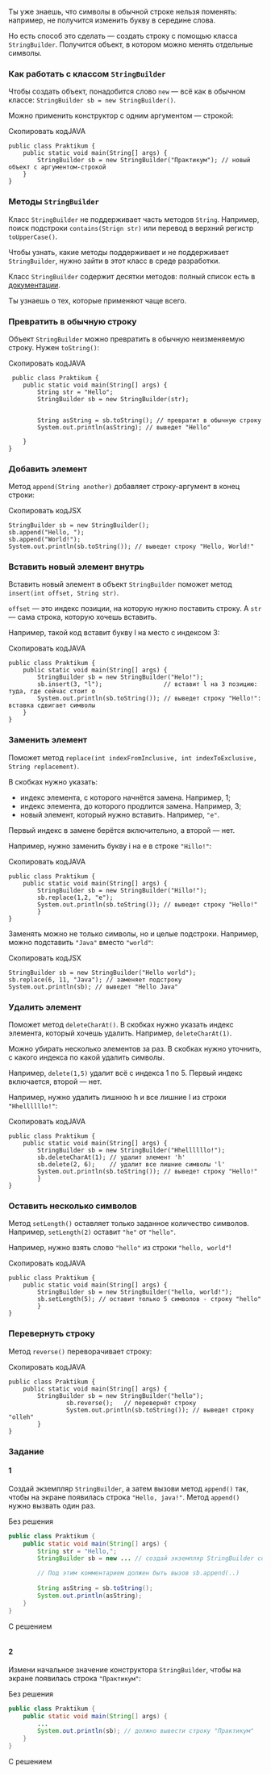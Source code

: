 Ты уже знаешь, что символы в обычной строке нельзя поменять: например, не получится изменить букву в середине слова.

Но есть способ это сделать — создать строку с помощью класса `StringBuilder`. Получится объект, в котором можно менять отдельные символы.

### Как работать с классом `StringBuilder`

Чтобы создать объект, понадобится слово `new` — всё как в обычном классе: `StringBuilder sb = new StringBuilder()`.

Можно применить конструктор с одним аргументом — строкой:

Скопировать кодJAVA

```
public class Praktikum {
    public static void main(String[] args) {
        StringBuilder sb = new StringBuilder("Практикум"); // новый объект с аргументом-строкой
    }
} 
```

### Методы `StringBuilder`

Класс `StringBuilder` не поддерживает часть методов `String`. Например, поиск подстроки `contains(Strign str)` или перевод в верхний регистр `toUpperCase()`.

Чтобы узнать, какие методы поддерживает и не поддерживает `StringBuilder`, нужно зайти в этот класс в среде разработки.

Класс `StringBuilder` содержит десятки методов: полный список есть в [документации](https://docs.oracle.com/javase/8/docs/api/java/lang/StringBuilder.html).

Ты узнаешь о тех, которые применяют чаще всего.

### Превратить в обычную строку

Объект `StringBuilder` можно превратить в обычную неизменяемую строку. Нужен `toString()`:

Скопировать кодJAVA

```
 public class Praktikum {
    public static void main(String[] args) {
        String str = "Hello";
        StringBuilder sb = new StringBuilder(str);
       
        
        String asString = sb.toString(); // превратит в обычную строку
        System.out.println(asString); // выведет "Hello"

    }
} 
```

### Добавить элемент

Метод `append(String another)` добавляет строку-аргумент в конец строки:

Скопировать кодJSX

```
StringBuilder sb = new StringBuilder();
sb.append("Hello, ");
sb.append("World!");
System.out.println(sb.toString()); // выведет строку "Hello, World!" 
```

### Вставить новый элемент внутрь

Вставить новый элемент в объект `StringBuilder` поможет метод `insert(int offset, String str)`.

`offset` — это индекс позиции, на которую нужно поставить строку. А `str` — сама строка, которую хочешь вставить.

Например, такой код вставит букву l на место с индексом 3:

Скопировать кодJAVA

```
public class Praktikum {
    public static void main(String[] args) {
        StringBuilder sb = new StringBuilder("Helo!");
        sb.insert(3, "l");                 // вставит l на 3 позицию: туда, где сейчас стоит o
        System.out.println(sb.toString()); // выведет строку "Hello!": вставка сдвигает символы
    }
} 
```

### Заменить элемент

Поможет метод `replace(int indexFromInclusive, int indexToExclusive, String replacement)`.

В скобках нужно указать:

- индекс элемента, с которого начнётся замена. Например, 1;
- индекс элемента, до которого продлится замена. Например, 3;
- новый элемент, который нужно вставить. Например, `"e"`.

Первый индекс в замене берётся включительно, а второй — нет.

Например, нужно заменить букву i на е в строке `"Hillo!"`:

Скопировать кодJAVA

```
public class Praktikum {
    public static void main(String[] args) {
        StringBuilder sb = new StringBuilder("Hillo!");
        sb.replace(1,2, "e");
        System.out.println(sb.toString()); // выведет строку "Hello!"
        }
} 
```

Заменять можно не только символы, но и целые подстроки. Например, можно подставить `"Java"` вместо `"world"`:

Скопировать кодJSX

```
StringBuilder sb = new StringBuilder("Hello world");
sb.replace(6, 11, "Java"); // заменяет подстроку
System.out.println(sb); // выведет "Hello Java" 
```

### Удалить элемент

Поможет метод `deleteCharAt()`. В скобках нужно указать индекс элемента, который хочешь удалить. Например, `deleteCharAt(1)`.

Можно убирать несколько элементов за раз. В скобках нужно уточнить, с какого индекса по какой удалить символы.

Например, `delete(1,5)` удалит всё с индекса 1 по 5. Первый индекс включается, второй — нет.

Например, нужно удалить лишнюю h и все лишние l из строки `"Hhellllllo!"`:

Скопировать кодJAVA

```
public class Praktikum {
    public static void main(String[] args) {
        StringBuilder sb = new StringBuilder("Hhellllllo!");
        sb.deleteCharAt(1); // удалит элемент 'h'
        sb.delete(2, 6);    // удалит все лишние символы 'l'
        System.out.println(sb.toString()); // выведет строку "Hello!"
        }
} 
```

### Оставить несколько символов

Метод `setLength()` оставляет только заданное количество символов. Например, `setLength(2)` оставит `"he"` от `"hello"`.

Например, нужно взять слово `"hello"` из строки `"hello, world"`!

Скопировать кодJAVA

```
public class Praktikum {
    public static void main(String[] args) {
        StringBuilder sb = new StringBuilder("hello, world!");
        sb.setLength(5); // оставит только 5 символов - строку "hello"
        }
} 
```

### Перевернуть строку

Метод `reverse()` переворачивает строку:

Скопировать кодJAVA

```
public class Praktikum {
    public static void main(String[] args) {
        StringBuilder sb = new StringBuilder("hello");
                sb.reverse();   // перевернёт строку
                System.out.println(sb.toString()); // выведет строку "olleh"
        }
} 
```

### Задание
#### 1
Создай экземпляр `StringBuilder`, а затем вызови метод `append()` так, чтобы на экране появилась строка `"Hello, java!"`. Метод `append()` нужно вызвать один раз.

Без решения
```Java
public class Praktikum {
    public static void main(String[] args) {
        String str = "Hello,";
        StringBuilder sb = new ... // создай экземпляр StringBuilder со строкой str 

        // Под этим комментарием должен быть вызов sb.append(..)
        
        String asString = sb.toString(); 
        System.out.println(asString);
    }
}
```

С решением
```Java

```

#### 2
Измени начальное значение конструктора `StringBuilder`, чтобы на экране появилась строка `"Практикум"`:

Без решения
```Java
public class Praktikum {
    public static void main(String[] args) {
        ...
        System.out.println(sb); // должно вывести строку "Практикум"
    }
}
```

С решением
```Java

```